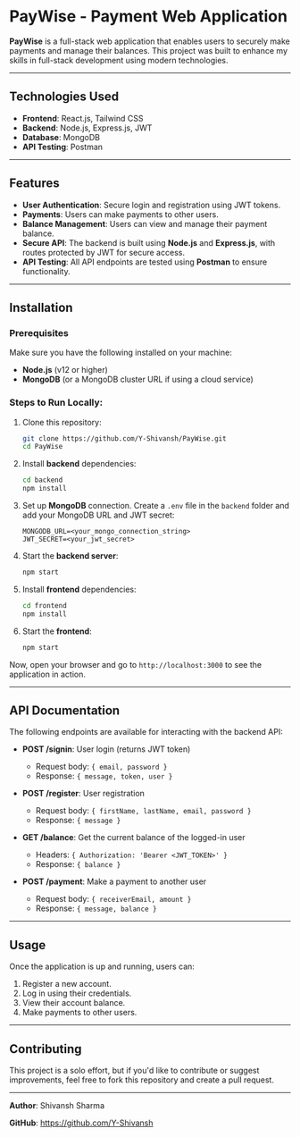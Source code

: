 # PayWise - Payment Web Application

**PayWise** is a full-stack web application that enables users to securely make payments and manage their balances. This project was built to enhance my skills in full-stack development using modern technologies.

---

## Technologies Used

- **Frontend**: React.js, Tailwind CSS
- **Backend**: Node.js, Express.js, JWT
- **Database**: MongoDB
- **API Testing**: Postman

---

## Features

- **User Authentication**: Secure login and registration using JWT tokens.
- **Payments**: Users can make payments to other users.
- **Balance Management**: Users can view and manage their payment balance.
- **Secure API**: The backend is built using **Node.js** and **Express.js**, with routes protected by JWT for secure access.
- **API Testing**: All API endpoints are tested using **Postman** to ensure functionality.

---

## Installation

### Prerequisites
Make sure you have the following installed on your machine:
- **Node.js** (v12 or higher)
- **MongoDB** (or a MongoDB cluster URL if using a cloud service)

### Steps to Run Locally:

1. Clone this repository:

    ```bash
    git clone https://github.com/Y-Shivansh/PayWise.git
    cd PayWise
    ```

2. Install **backend** dependencies:

    ```bash
    cd backend
    npm install
    ```

3. Set up **MongoDB** connection. Create a `.env` file in the `backend` folder and add your MongoDB URL and JWT secret:

    ```env
    MONGODB_URL=<your_mongo_connection_string>
    JWT_SECRET=<your_jwt_secret>
    ```

4. Start the **backend server**:

    ```bash
    npm start
    ```

5. Install **frontend** dependencies:

    ```bash
    cd frontend
    npm install
    ```

6. Start the **frontend**:

    ```bash
    npm start
    ```

Now, open your browser and go to `http://localhost:3000` to see the application in action.

---

## API Documentation

The following endpoints are available for interacting with the backend API:

- **POST /signin**: User login (returns JWT token)
  - Request body: `{ email, password }`
  - Response: `{ message, token, user }`

- **POST /register**: User registration
  - Request body: `{ firstName, lastName, email, password }`
  - Response: `{ message }`

- **GET /balance**: Get the current balance of the logged-in user
  - Headers: `{ Authorization: 'Bearer <JWT_TOKEN>' }`
  - Response: `{ balance }`

- **POST /payment**: Make a payment to another user
  - Request body: `{ receiverEmail, amount }`
  - Response: `{ message, balance }`

---

## Usage

Once the application is up and running, users can:

1. Register a new account.
2. Log in using their credentials.
3. View their account balance.
4. Make payments to other users.

---

## Contributing

This project is a solo effort, but if you'd like to contribute or suggest improvements, feel free to fork this repository and create a pull request. 

---

**Author**: Shivansh Sharma

**GitHub**: https://github.com/Y-Shivansh

